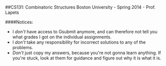 ##CS131: Combinatoric Structures
Boston University - Spring 2014 - Prof. Lapets

####Notices:
* I _don't_ have access to Gsubmit anymore, and can therefore not tell you what grades I got on the individual assignments.
* I _don't_ take any responsibility for incorrect solutions to any of the problems.
* _Don't_ just copy my answers, because you're not gonna learn anything. If you're stuck, look at them for guidance and figure out why it is what it is.